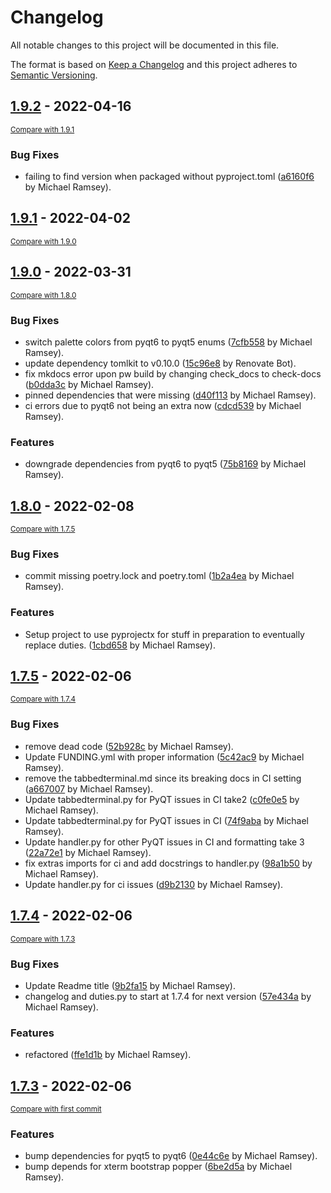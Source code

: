 # Changelog
All notable changes to this project will be documented in this file.

The format is based on [Keep a Changelog](http://keepachangelog.com/en/1.0.0/)
and this project adheres to [Semantic Versioning](http://semver.org/spec/v2.0.0.html).

<!-- insertion marker -->
## [1.9.2](https://github.com/meramsey/wizardwebssh/releases/tag/1.9.2) - 2022-04-16

<small>[Compare with 1.9.1](https://github.com/meramsey/wizardwebssh/compare/1.9.1...1.9.2)</small>

### Bug Fixes
- failing to find version when packaged without pyproject.toml ([a6160f6](https://github.com/meramsey/wizardwebssh/commit/a6160f6505123468dd7cb010b472f4b382ce745e) by Michael Ramsey).


## [1.9.1](https://github.com/meramsey/wizardwebssh/releases/tag/1.9.1) - 2022-04-02

<small>[Compare with 1.9.0](https://github.com/meramsey/wizardwebssh/compare/1.9.0...1.9.1)</small>


## [1.9.0](https://github.com/meramsey/wizardwebssh/releases/tag/1.9.0) - 2022-03-31

<small>[Compare with 1.8.0](https://github.com/meramsey/wizardwebssh/compare/1.8.0...1.9.0)</small>

### Bug Fixes
- switch palette colors from pyqt6 to pyqt5 enums ([7cfb558](https://github.com/meramsey/wizardwebssh/commit/7cfb558b7033471e45d6559bdcfc2f5eeea205f4) by Michael Ramsey).
- update dependency tomlkit to v0.10.0 ([15c96e8](https://github.com/meramsey/wizardwebssh/commit/15c96e87b3e182226767170fc043abf25c0c4e59) by Renovate Bot).
- fix mkdocs error upon pw build by changing check_docs to check-docs ([b0dda3c](https://github.com/meramsey/wizardwebssh/commit/b0dda3cf7a7b1015aec973d7b89e706116ec371d) by Michael Ramsey).
- pinned dependencies that were missing ([d40f113](https://github.com/meramsey/wizardwebssh/commit/d40f113343603e1c27d6c3ad6999bb48f388c088) by Michael Ramsey).
- ci errors due to pyqt6 not being an extra now ([cdcd539](https://github.com/meramsey/wizardwebssh/commit/cdcd53975f0392d0e7a17dbd0e669b711dc1fd00) by Michael Ramsey).

### Features
- downgrade dependencies from pyqt6 to pyqt5 ([75b8169](https://github.com/meramsey/wizardwebssh/commit/75b8169d32b0f3dfa6418100455536df8ebc0bd4) by Michael Ramsey).


## [1.8.0](https://github.com/meramsey/wizardwebssh/releases/tag/1.8.0) - 2022-02-08

<small>[Compare with 1.7.5](https://github.com/meramsey/wizardwebssh/compare/1.7.5...1.8.0)</small>

### Bug Fixes
- commit missing poetry.lock and poetry.toml ([1b2a4ea](https://github.com/meramsey/wizardwebssh/commit/1b2a4ea2e60fd7263b56a206c0c9c1793401f684) by Michael Ramsey).

### Features
- Setup project to use pyprojectx for stuff in preparation to eventually replace duties. ([1cbd658](https://github.com/meramsey/wizardwebssh/commit/1cbd6583abf09cee549ce77dd1753fb536c6b845) by Michael Ramsey).


## [1.7.5](https://github.com/meramsey/wizardwebssh/releases/tag/1.7.5) - 2022-02-06

<small>[Compare with 1.7.4](https://github.com/meramsey/wizardwebssh/compare/1.7.4...1.7.5)</small>

### Bug Fixes
- remove dead code ([52b928c](https://github.com/meramsey/wizardwebssh/commit/52b928c334b1812802538d53d5d3da3e527b4569) by Michael Ramsey).
- Update FUNDING.yml with proper information ([5c42ac9](https://github.com/meramsey/wizardwebssh/commit/5c42ac93b52e2a5a6c699bdebeaf0da2a198be5b) by Michael Ramsey).
- remove the tabbedterminal.md since its breaking docs in CI setting ([a667007](https://github.com/meramsey/wizardwebssh/commit/a667007551e41d096cdd1a6cdc6923c89852f3dd) by Michael Ramsey).
- Update tabbedterminal.py for  PyQT issues in CI take2 ([c0fe0e5](https://github.com/meramsey/wizardwebssh/commit/c0fe0e5b21ab14f15339000e64aa4358866986f1) by Michael Ramsey).
- Update tabbedterminal.py for  PyQT issues in CI ([74f9aba](https://github.com/meramsey/wizardwebssh/commit/74f9abac6a96817a35975c9c12ea61bd4bf7e16e) by Michael Ramsey).
- Update handler.py for other PyQT issues in CI and formatting take 3 ([22a72e1](https://github.com/meramsey/wizardwebssh/commit/22a72e127fc4452a43e170279319734f7d55b4e0) by Michael Ramsey).
- fix extras imports for ci and add docstrings to handler.py ([98a1b50](https://github.com/meramsey/wizardwebssh/commit/98a1b50940a050467c7393c8f033912d9bfe7f70) by Michael Ramsey).
- Update handler.py for ci issues ([d9b2130](https://github.com/meramsey/wizardwebssh/commit/d9b2130b8a68edf17af301b5c7ecd73bf0a4c9e7) by Michael Ramsey).

## [1.7.4](https://github.com/meramsey/wizardwebssh/releases/tag/1.7.4) - 2022-02-06

<small>[Compare with 1.7.3](https://github.com/meramsey/wizardwebssh/compare/1.7.3...1.7.4)</small>

### Bug Fixes
- Update Readme title ([9b2fa15](https://github.com/meramsey/wizardwebssh/commit/9b2fa158dd4ec31abff87c3179baef2bfd2fa0bb) by Michael Ramsey).
- changelog and duties.py to start at 1.7.4 for next version ([57e434a](https://github.com/meramsey/wizardwebssh/commit/57e434ac53e36001e4875473ac941b1e8b33f9c9) by Michael Ramsey).

### Features
- refactored ([ffe1d1b](https://github.com/meramsey/wizardwebssh/commit/ffe1d1b6d971971509be513a1d8d9ceebfc70e5b) by Michael Ramsey).

## [1.7.3](https://github.com/meramsey/wizardwebssh/releases/tag/1.7.3) - 2022-02-06

<small>[Compare with first commit](https://github.com/meramsey/wizardwebssh/compare/d24e6f4b4078969950c70b1e0d2626f90bf1cd05...1.7.3)</small>

### Features
- bump dependencies for pyqt5 to pyqt6 ([0e44c6e](https://github.com/meramsey/wizardwebssh/commit/0e44c6e9b2eead7509d2a1715f39fd8d7bfb04c0) by Michael Ramsey).
- bump depends for xterm bootstrap popper ([6be2d5a](https://github.com/meramsey/wizardwebssh/commit/6be2d5a2e15a70a81d7000eb2e14626ea478e6bc) by Michael Ramsey).
